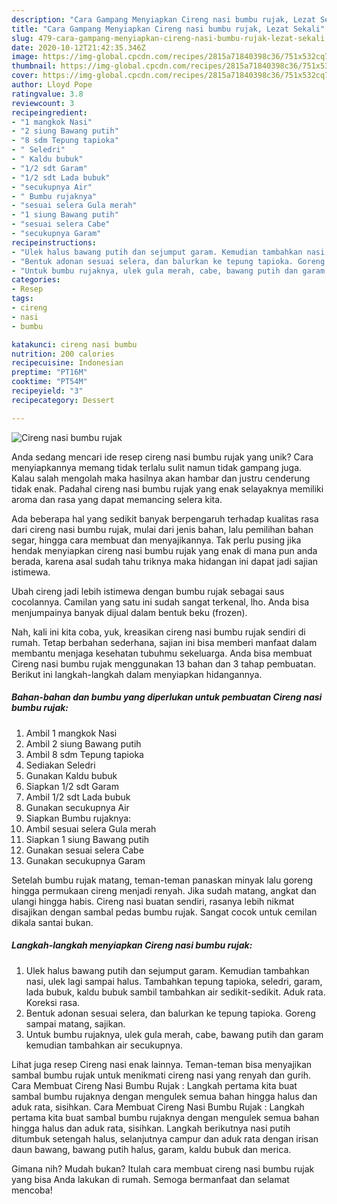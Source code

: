 ```yaml
---
description: "Cara Gampang Menyiapkan Cireng nasi bumbu rujak, Lezat Sekali"
title: "Cara Gampang Menyiapkan Cireng nasi bumbu rujak, Lezat Sekali"
slug: 479-cara-gampang-menyiapkan-cireng-nasi-bumbu-rujak-lezat-sekali
date: 2020-10-12T21:42:35.346Z
image: https://img-global.cpcdn.com/recipes/2815a71840398c36/751x532cq70/cireng-nasi-bumbu-rujak-foto-resep-utama.jpg
thumbnail: https://img-global.cpcdn.com/recipes/2815a71840398c36/751x532cq70/cireng-nasi-bumbu-rujak-foto-resep-utama.jpg
cover: https://img-global.cpcdn.com/recipes/2815a71840398c36/751x532cq70/cireng-nasi-bumbu-rujak-foto-resep-utama.jpg
author: Lloyd Pope
ratingvalue: 3.8
reviewcount: 3
recipeingredient:
- "1 mangkok Nasi"
- "2 siung Bawang putih"
- "8 sdm Tepung tapioka"
- " Seledri"
- " Kaldu bubuk"
- "1/2 sdt Garam"
- "1/2 sdt Lada bubuk"
- "secukupnya Air"
- " Bumbu rujaknya"
- "sesuai selera Gula merah"
- "1 siung Bawang putih"
- "sesuai selera Cabe"
- "secukupnya Garam"
recipeinstructions:
- "Ulek halus bawang putih dan sejumput garam. Kemudian tambahkan nasi, ulek lagi sampai halus. Tambahkan tepung tapioka, seledri, garam, lada bubuk, kaldu bubuk sambil tambahkan air sedikit-sedikit. Aduk rata. Koreksi rasa."
- "Bentuk adonan sesuai selera, dan balurkan ke tepung tapioka. Goreng sampai matang, sajikan."
- "Untuk bumbu rujaknya, ulek gula merah, cabe, bawang putih dan garam kemudian tambahkan air secukupnya."
categories:
- Resep
tags:
- cireng
- nasi
- bumbu

katakunci: cireng nasi bumbu 
nutrition: 200 calories
recipecuisine: Indonesian
preptime: "PT16M"
cooktime: "PT54M"
recipeyield: "3"
recipecategory: Dessert

---
```



![Cireng nasi bumbu rujak](https://img-global.cpcdn.com/recipes/2815a71840398c36/751x532cq70/cireng-nasi-bumbu-rujak-foto-resep-utama.jpg)

Anda sedang mencari ide resep cireng nasi bumbu rujak yang unik? Cara menyiapkannya memang tidak terlalu sulit namun tidak gampang juga. Kalau salah mengolah maka hasilnya akan hambar dan justru cenderung tidak enak. Padahal cireng nasi bumbu rujak yang enak selayaknya memiliki aroma dan rasa yang dapat memancing selera kita.

Ada beberapa hal yang sedikit banyak berpengaruh terhadap kualitas rasa dari cireng nasi bumbu rujak, mulai dari jenis bahan, lalu pemilihan bahan segar, hingga cara membuat dan menyajikannya. Tak perlu pusing jika hendak menyiapkan cireng nasi bumbu rujak yang enak di mana pun anda berada, karena asal sudah tahu triknya maka hidangan ini dapat jadi sajian istimewa.

Ubah cireng jadi lebih istimewa dengan bumbu rujak sebagai saus cocolannya. Camilan yang satu ini sudah sangat terkenal, lho. Anda bisa menjumpainya banyak dijual dalam bentuk beku (frozen).


Nah, kali ini kita coba, yuk, kreasikan cireng nasi bumbu rujak sendiri di rumah. Tetap berbahan sederhana, sajian ini bisa memberi manfaat dalam membantu menjaga kesehatan tubuhmu sekeluarga. Anda bisa membuat Cireng nasi bumbu rujak menggunakan 13 bahan dan 3 tahap pembuatan. Berikut ini langkah-langkah dalam menyiapkan hidangannya.

<!--inarticleads1-->

##### Bahan-bahan dan bumbu yang diperlukan untuk pembuatan Cireng nasi bumbu rujak:

1. Ambil 1 mangkok Nasi
1. Ambil 2 siung Bawang putih
1. Ambil 8 sdm Tepung tapioka
1. Sediakan  Seledri
1. Gunakan  Kaldu bubuk
1. Siapkan 1/2 sdt Garam
1. Ambil 1/2 sdt Lada bubuk
1. Gunakan secukupnya Air
1. Siapkan  Bumbu rujaknya:
1. Ambil sesuai selera Gula merah
1. Siapkan 1 siung Bawang putih
1. Gunakan sesuai selera Cabe
1. Gunakan secukupnya Garam


Setelah bumbu rujak matang, teman-teman panaskan minyak lalu goreng hingga permukaan cireng menjadi renyah. Jika sudah matang, angkat dan ulangi hingga habis. Cireng nasi buatan sendiri, rasanya lebih nikmat disajikan dengan sambal pedas bumbu rujak. Sangat cocok untuk cemilan dikala santai bukan. 

<!--inarticleads2-->

##### Langkah-langkah menyiapkan Cireng nasi bumbu rujak:

1. Ulek halus bawang putih dan sejumput garam. Kemudian tambahkan nasi, ulek lagi sampai halus. Tambahkan tepung tapioka, seledri, garam, lada bubuk, kaldu bubuk sambil tambahkan air sedikit-sedikit. Aduk rata. Koreksi rasa.
1. Bentuk adonan sesuai selera, dan balurkan ke tepung tapioka. Goreng sampai matang, sajikan.
1. Untuk bumbu rujaknya, ulek gula merah, cabe, bawang putih dan garam kemudian tambahkan air secukupnya.


Lihat juga resep Cireng nasi enak lainnya. Teman-teman bisa menyajikan sambal bumbu rujak untuk menikmati cireng nasi yang renyah dan gurih. Cara Membuat Cireng Nasi Bumbu Rujak : Langkah pertama kita buat sambal bumbu rujaknya dengan mengulek semua bahan hingga halus dan aduk rata, sisihkan. Cara Membuat Cireng Nasi Bumbu Rujak : Langkah pertama kita buat sambal bumbu rujaknya dengan mengulek semua bahan hingga halus dan aduk rata, sisihkan. Langkah berikutnya nasi putih ditumbuk setengah halus, selanjutnya campur dan aduk rata dengan irisan daun bawang, bawang putih halus, garam, kaldu bubuk dan merica. 

Gimana nih? Mudah bukan? Itulah cara membuat cireng nasi bumbu rujak yang bisa Anda lakukan di rumah. Semoga bermanfaat dan selamat mencoba!
